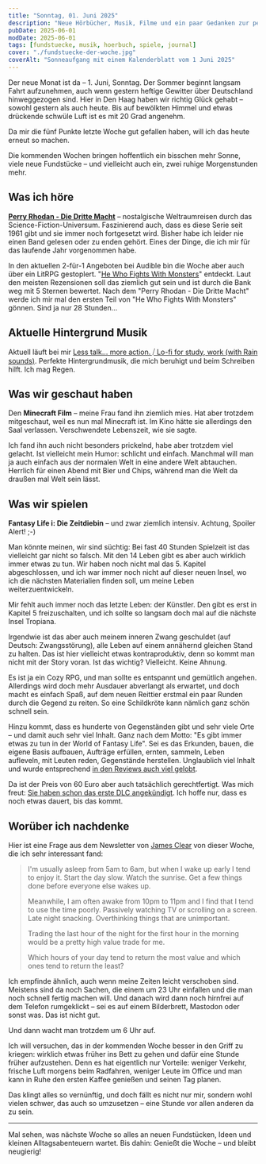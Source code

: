 ```yaml
---
title: "Sonntag, 01. Juni 2025"
description: "Neue Hörbücher, Musik, Filme und ein paar Gedanken zur perfekten Stunde am Tag."
pubDate: 2025-06-01
modDate: 2025-06-01
tags: [fundstuecke, musik, hoerbuch, spiele, journal]
cover: "./fundstuecke-der-woche.jpg"
coverAlt: "Sonneaufgang mit einem Kalenderblatt vom 1 Juni 2025"
---
```


Der neue Monat ist da – 1. Juni, Sonntag.
Der Sommer beginnt langsam Fahrt aufzunehmen,
auch wenn gestern heftige Gewitter über Deutschland hinweggezogen sind.
Hier in Den Haag haben wir richtig Glück gehabt –
sowohl gestern als auch heute.
Bis auf bewölkten Himmel und etwas drückende schwüle Luft
ist es mit 20 Grad angenehm.

Da mir die fünf Punkte letzte Woche gut gefallen haben,
will ich das heute erneut so machen.

Die kommenden Wochen bringen hoffentlich ein bisschen mehr Sonne,
viele neue Fundstücke – und vielleicht auch ein, zwei ruhige Morgenstunden mehr.

## Was ich höre

**[Perry Rhodan - Die Dritte Macht](https://perry-rhodan.net/produkte/silberb%C3%A4nde/silberb%C3%A4nde/die-dritte-macht)** –
nostalgische Weltraumreisen durch das Science-Fiction-Universum.
Faszinierend auch, dass es diese Serie seit 1961 gibt und sie immer noch fortgesetzt wird.
Bisher habe ich leider nie einen Band gelesen oder zu enden gehört.
Eines der Dinge,
die ich mir für das laufende Jahr vorgenommen habe.

In den aktuellen 2-für-1 Angeboten bei Audible bin die Woche aber auch über ein LitRPG gestoplert.
"[He Who Fights With Monsters](https://www.audible.de/series/He-Who-Fights-with-Monsters-Hoerbuecher/B08WJ1QPWJ)" entdeckt.
Laut den meisten Rezensionen soll das ziemlich gut sein und ist durch die Bank weg mit 5 Sternen bewertet.
Nach dem "Perry Rhodan - Die Dritte Macht" werde ich mir mal den ersten Teil von "He Who Fights With Monsters" gönnen.
Sind ja nur 28 Stunden...

## Aktuelle Hintergrund Musik

Aktuell läuft bei mir [Less talk... more action. ⧸ Lo-fi for study, work (with Rain sounds)](https://www.youtube.com/watch?v=9kzE8isXlQY).
Perfekte Hintergrundmusik, die mich beruhigt und beim Schreiben hilft. Ich mag Regen.

## Was wir geschaut haben

Den **Minecraft Film** – meine Frau fand ihn ziemlich mies.
Hat aber trotzdem mitgeschaut, weil es nun mal Minecraft ist.
Im Kino hätte sie allerdings den Saal verlassen.
Verschwendete Lebenszeit, wie sie sagte.

Ich fand ihn auch nicht besonders prickelnd,
habe aber trotzdem viel gelacht.
Ist vielleicht mein Humor: schlicht und einfach.
Manchmal will man ja auch einfach aus der normalen Welt
in eine andere Welt abtauchen.
Herrlich für einen Abend mit Bier und Chips,
während man die Welt da draußen mal Welt sein lässt.

## Was wir spielen

**Fantasy Life i: Die Zeitdiebin** – und zwar ziemlich intensiv.
Achtung, Spoiler Alert! ;-)

Man könnte meinen, wir sind süchtig:
Bei fast 40 Stunden Spielzeit ist das vielleicht gar nicht so falsch.
Mit den 14 Leben gibt es aber auch wirklich immer etwas zu tun.
Wir haben noch nicht mal das 5. Kapitel abgeschlossen,
und ich war immer noch nicht auf dieser neuen Insel,
wo ich die nächsten Materialien finden soll, um meine Leben weiterzuentwickeln.

Mir fehlt auch immer noch das letzte Leben: der Künstler.
Den gibt es erst in Kapitel 5 freizuschalten, und ich sollte so langsam doch mal auf die nächste Insel Tropiana.

Irgendwie ist das aber auch meinem inneren Zwang geschuldet
(auf Deutsch: Zwangsstörung),
alle Leben auf einem annähernd gleichen Stand zu halten.
Das ist hier vielleicht etwas kontraproduktiv,
denn so kommt man nicht mit der Story voran.
Ist das wichtig? Vielleicht. Keine Ahnung.

Es ist ja ein Cozy RPG,
und man sollte es entspannt und gemütlich angehen.
Allerdings wird doch mehr Ausdauer abverlangt als erwartet, und doch macht es einfach Spaß, auf dem neuen Reittier
erstmal ein paar Runden durch die Gegend zu reiten.
So eine Schildkröte kann nämlich ganz schön schnell sein.

Hinzu kommt, dass es hunderte von Gegenständen gibt und sehr viele Orte – und damit auch sehr viel Inhalt.
Ganz nach dem Motto:
"Es gibt immer etwas zu tun in der World of Fantasy Life".
Sei es das Erkunden, bauen, die eigene Basis aufbauen, Aufträge erfüllen, ernten, sammeln,
Leben aufleveln, mit Leuten reden, Gegenstände herstellen.
Unglaublich viel Inhalt und wurde entsprechend [in den Reviews auch viel gelobt](https://www.gamepro.de/artikel/fantasy-life-i-metacritic,3433382.html).

Da ist der Preis von 60 Euro aber auch tatsächlich gerechtfertigt.
Was mich freut: [Sie haben schon das erste DLC angekündigt](https://www.gamepro.de/artikel/fantasy-life-i-dlc-offiziell-angekuendigt-und-mehr,3433602.html).
Ich hoffe nur, dass es noch etwas dauert, bis das kommt.

## Worüber ich nachdenke

Hier ist eine Frage aus dem Newsletter von [James Clear](https://jamesclear.com/newsletter) von dieser Woche,
die ich sehr interessant fand:

> I'm usually asleep from 5am to 6am,
> but when I wake up early I tend to enjoy it.
> Start the day slow. Watch the sunrise.
> Get a few things done before everyone else wakes up.
>
> Meanwhile, I am often awake from 10pm to 11pm
> and I find that I tend to use the time poorly.
> Passively watching TV or scrolling on a screen.
> Late night snacking.
> Overthinking things that are unimportant.
>
> Trading the last hour of the night for the first hour in the morning
> would be a pretty high value trade for me.
>
> Which hours of your day tend to return the most value
> and which ones tend to return the least?

Ich empfinde ähnlich, auch wenn meine Zeiten leicht verschoben sind.
Meistens sind da noch Sachen, die einem um 23 Uhr einfallen
und die man noch schnell fertig machen will.
Und danach wird dann noch hirnfrei auf dem Telefon rumgeklickt –
sei es auf einem Bilderbrett, Mastodon oder sonst was.
Das ist nicht gut.

Und dann wacht man trotzdem um 6 Uhr auf.

Ich will versuchen, das in der kommenden Woche besser in den Griff zu kriegen:
wirklich etwas früher ins Bett zu gehen
und dafür eine Stunde früher aufzustehen.
Denn es hat eigentlich nur Vorteile:
weniger Verkehr, frische Luft morgens beim Radfahren,
weniger Leute im Office
und man kann in Ruhe den ersten Kaffee genießen
und seinen Tag planen.

Das klingt alles so vernünftig,
und doch fällt es nicht nur mir, sondern wohl vielen schwer,
das auch so umzusetzen –
eine Stunde vor allen anderen da zu sein.

---

Mal sehen, was nächste Woche so alles an neuen Fundstücken, Ideen und kleinen Alltagsabenteuern wartet. Bis dahin: Genießt die Woche – und bleibt neugierig!
